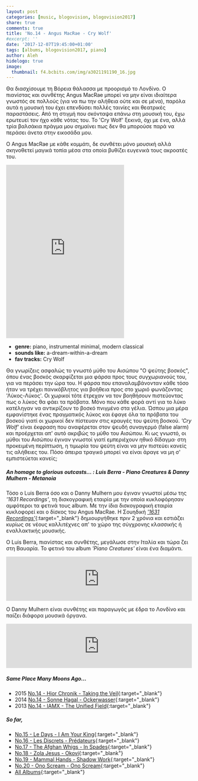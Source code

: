 ```yaml
---
layout: post
categories: [music, blogovision, blogovision2017]
share: true
comments: true
title: 'No.14 - Angus MacRae - Cry Wolf'
#excerpt: ''
date: '2017-12-07T19:45:00+01:00'
tags: [albums, blogovision2017, piano]
author: Aleh
hidelogo: true
image:
  thumbnail: f4.bcbits.com/img/a3021191190_16.jpg
---
```

Θα διασχίσουμε τη Βόρεια θάλασσα με προορισμό το Λονδίνο. Ο πιανίστας και συνθέτης Angus MacRae μπορεί να μην είναι ιδιαίτερα γνωστός σε πολλούς (για να πω την αλήθεια ούτε και σε μένα), παρόλα αυτά η μουσική του έχει επενδύσει πολλές ταινίες και θεατρικές παραστάσεις. Από τη στιγμή που σκόνταψα επάνω στη μουσική του, έχω ερωτευεί τον ήχο κάθε νότας του. Το 'Cry Wolf' ξεκινά, όχι με ένα, αλλά τρία βαλσάκια πράγμα μου σημαίνει πως δεν θα μπορούσε παρά να περάσει άνετα στην εικοσάδα μου. 

Ο Angus MacRae με κάθε κομμάτι, δε συνθέτει μόνο μουσική αλλά σκηνοθετεί μαγικά τοπία μέσα στα οποία βυθίζει ευγενικά τους ακροατές του.

<iframe class="invisible center" style="border: 0; width: 320px; height: 470px;" src="https://bandcamp.com/EmbeddedPlayer/album=2452058942/size=large/bgcol=ffffff/linkcol=0687f5/tracklist=false/track=1192108970/transparent=true/" seamless><a href="http://1631recordings.bandcamp.com/album/cry-wolf">Cry Wolf by Angus MacRae</a></iframe>

* **genre:** piano, instrumental minimal, modern classical
* **sounds like:** a-dream-within-a-dream
* **fav tracks:** Cry Wolf

 Θα γνωρίζεις ασφαλώς το γνωστό μύθο του Αισώπου "Ο ψεύτης βοσκός", όπου ένας βοσκός σκαρφίζεται μια φάρσα προς τους συγχωριανούς του, για να περάσει την ώρα του. Η φάρσα που επαναλαμβάνονταν κάθε τόσο ήταν να τρέχει πανικόβλητος για βοήθεια προς στο χωριό φωνάζοντας 'Λύκος-Λύκος'. Οι χωρικοί τότε έτρεχαν να τον βοηθήσουν πιστεύοντας πως ο λύκος θα φάει τα πρόβατα. Μόνο που κάθε φορά αντί για το λύκο κατέληγαν να αντικρίζουν το βοσκό πνιγμένο στα γέλια. Ώσπου μια μέρα εμφανίστηκε ένας πραγματικός λύκος και έφαγε όλα τα πρόβατα του βοσκού γιατί οι χωρικοί δεν πίστευαν στις κραυγές του ψεύτη βοσκού. *'Cry Wolf'* είναι έκφραση που αναφέρεται στον ψευδή συναγερμό (false alarm) και προέρχεται απ' αυτό ακριβώς το μύθο του Αισώπου. Κι ως γνωστό, οι μύθοι του Αισώπου έγιναν γνωστοί γιατί εμπεριέχουν ηθικό δίδαγμα· στη προκειμένη περίπτωση, η τιμωρία του ψεύτη είναι να μην πιστεύει κανείς τις αλήθειες του. Πόσο άπειρα τραγικό μπορεί να είναι άραγε να μη σ' εμπιστεύεται κανείς;

<div class="text-divider"></div>

##### <i class="fa fa-hand-o-right"></i> An homage to glorious outcasts... : Luis Berra - Piano Creatures & Danny Mulhern - Metanoia
Τόσο ο Luis Berra όσο και ο Danny Mulhern μου έγιναν γνωστοί μέσω της *'1631 Recordings'*, τη δισκογραφική εταιρία με την οποία κυκλοφόρησαν αμφότεροι τα φετινά τους album. Με την ίδια δισκογραφική εταιρία κυκλοφορεί και ο δίσκος του Angus MacRae. H Σουηδική [*'1631 Recordings'*](http://www.1631recordings.com){:target="_blank"} δημιουργήθηκε πριν 2 χρόνια και εστιάζει κυρίως σε νέους καλλιτέχνες απ' το χώρο της σύγχρονης κλασσικής ή εναλλακτικής μουσικής.

Ο Luis Berra, πιανίστας και συνθέτης, μεγάλωσε στην Ιταλία και τώρα ζει στη Βαυαρία. Το φετινό του album *'Piano Creatures'* είναι ένα διαμάντι.

<iframe class="invisible center" style="border: 0; width: 100%; height: 120px;" src="https://bandcamp.com/EmbeddedPlayer/album=1353276938/size=large/bgcol=ffffff/linkcol=0687f5/tracklist=false/artwork=small/track=3520059202/transparent=true/" seamless><a href="http://1631recordings.bandcamp.com/album/piano-creatures">Piano Creatures by Luis Berra</a></iframe>

O Danny Mulhern είναι συνθέτης και παραγωγός με έδρα το Λονδίνο και παίζει διάφορα μουσικά όργανα. 

<iframe class="invisible center" style="border: 0; width: 100%; height: 120px;" src="https://bandcamp.com/EmbeddedPlayer/album=2095441930/size=large/bgcol=ffffff/linkcol=0687f5/tracklist=false/artwork=small/track=979147822/transparent=true/" seamless><a href="http://1631recordings.bandcamp.com/album/metanoia">Metanoia by Danny Mulhern</a></iframe>


##### <i class="fa fa-hand-o-right"></i> Same Place Many Moons Ago...

* 2015 [No.14 - Hior Chronik - Taking the Veil](/music/blogovision/blogovision2015/blogovision2015-no14){:target="_blank"}
* 2014 [No.14 - Sonne Hagal - Ockerwasser](/music/blogovision/blogovision2014/blogovision2014-no14){:target="_blank"}
* 2013 [No.14 - IAMX - The Unified Field](/music/blogovision/blogovision2013/blogovision2013-no14){:target="_blank"}

##### <i class="fa fa-hand-o-right"></i> So far,

* [No.15 - Le Days - I Am Your King](/music/blogovision/blogovision2017/no15){:target="_blank"}
* [No.16 - Les Discrets - Prédateurs](/music/blogovision/blogovision2017/no16){:target="_blank"}
* [No.17 - The Afghan Whigs - In Spades](/music/blogovision/blogovision2017/no17){:target="_blank"}
* [No.18 - Zola Jesus - Okovi](/music/blogovision/blogovision2017/no18){:target="_blank"}
* [No.19 - Mammal Hands - Shadow Work](/music/blogovision/blogovision2017/no19){:target="_blank"}
* [No.20 - Ono Scream - Ono Scream](/music/blogovision/blogovision2017/no20){:target="_blank"}
* [All Albums](/music/albums/2017){:target="_blank"}
